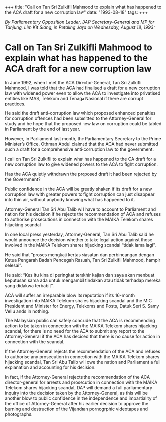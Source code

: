 +++ 
title: "Call on Tan Sri Zulkifli Mahmood to explain what has happened to the ACA draft for a new corruption law"
date: "1993-08-18"
tags:
+++

_By Parliamentary Opposition Leader, DAP Secretary-General and MP for Tanjung, Lim Kit Siang, in Petaling Jaya on Wednesday, August 18, 1993:_

# Call on Tan Sri Zulkifli Mahmood to explain what has happened to the ACA draft for a new corruption law

In June 1992, when I met the ACA Director-General, Tan Sri Zulkifli Mahmood, I was told that the ACA had finalised a draft for a new corruption law with widened power even to allow the ACA to investigate into privatised entities like MAS, Telekom and Tenaga Nasional if there are corrupt practices.</u>

He said the draft anti-corruption law which proposed enhanced penalties for corruption offences had been submitted to the Attorney-General for study and he hope that the proposed hew law on corruption could be tabled in Parliament by the end of last year.

However, in Parliament last month, the Parliamentary Secretary to the Prime Minister’s Office, Othman Abdul claimed that the ACA had never submitted such a draft for a comprehensive anti-corruption law to the government.

I call on Tan Sri Zulkifli to explain what has happened to the CA draft for a new corruption law to give widened powers to the ACA to fight corruption.

Has the ACA quietly withdrawn the proposed draft it had been rejected by the Government?

Public confidence in the ACA will be greatly shaken if its draft for a new corruption law with greater powers to fight corruption can just disappear into thin air, without anybody knowing what has happened to it. 

Attorney-General Tan Sri Abu Talib will have to account to Parliament and nation for his decision if he rejects the recommendation of ACA and refuses to authorise prosecutions in connection with the MAIKA Telekom shares hijacking scandal


In one local press yesterday, Attorney-General, Tan Sri Abu Talib said he would announce the decision whether to take legal action against those involved in the MAIKA Telekom shares hijacking scandal “tidak lama lagi”.

He said that “proses mengkaji kertas siasatan dan perbincangan dengan Ketua Pengarah Badah Pencegah Rasuah, Tan Sri Zulkifli Mahmood, hampir selesai”.

He said: “Kes itu kina di peringkat terakhir kajian dan saya akan menbuat keputusan sama ada untuk mengambil tindakan atau tidak terhadap mereka yang didakwa terbabit”.

ACA will suffer an irreparable blow its reputation if its 16-month investigation into MAIKA Telekom shares hijacking scandal and the MIC President and Minister for Energy, Telekoms and Posts, Datuk Seri S. Samy Vellu ands in nothing.

The Malaysian public can safely conclude that the ACA is recommending action to be taken in connection with the MAIKA Telekom shares hijacking scandal, for there is no need for the ACA to submit any report to the Attorney-General if the ACA has decided that there is no cause for action in connection with the scandal.

If the Attorney-General rejects the recommendation of the ACA and refuses to authorise any prosecution in connection with the MAIKA Telekom shares hijacking scandal, Tan Sri Abu Talib will owe the nation and Parliament a full explanation and accounting for his decision.

In fact, if the Attorney-General rejects the recommendation of the ACA director-general for arrests and prosecution in connection with the MAIKA Telekom shares hijacking scandal, DAP will demand a  full parliamentary inquiry into the decision taken by the Attorney-General, as this will be another blow to public confidence in the independence and impartiality of the office of Attorney-General after his earlier decision to approve the burning and destruction of the Vijandran pornogrphic videotapes and photographs.
 
